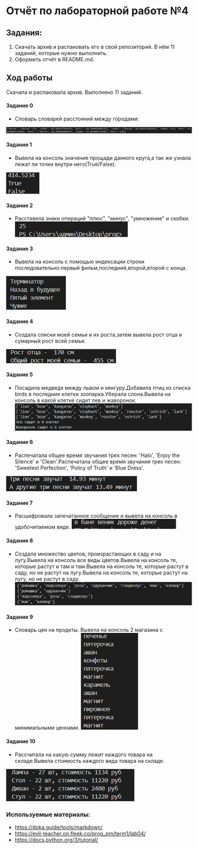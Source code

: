 # Отчёт по лабораторной работе №4
## Задания:
1. Скачать архив и распаковать его в свой репозиторий. В нём 11 заданий, которые нужно выполнить.
2. Оформить отчёт в README.md.
## Ход работы 
Скачала и распаковала архив. Выполнено 11 заданий.
#### Задание 0
- Cловарь словарей расстояний между городами:

![№0](pics/00.png)

#### Задание 1
- Вывела на консоль значение прощади данного круга,а так же узнала лежат ли точки внутри него(True/False).
  
![№1](pics/01.png)

#### Задание 2
- Расставила знаки операций "плюс", "минус", "умножение" и скобки.
![№2](pics/02.png)

#### Задание 3
- Вывела на консоль с помощью индексации строки последовательно:первый фильм,последний,второй,второй с конца.
  
![№3](pics/03.png)

#### Задание 4
- Создала списки моей семьи и их роста,затем вывела рост отца и сумарный рост всей семьи.
  
![№4](pics/04.png)

#### Задание 5
- Посадила медведя между львом и кенгуру.Добавила птиц из списка birds в последние клетки зоопарка.Уберала слона.Вывела на консоль в какой клетке сидит лев и жаворонок.
![№5](pics/05.png)

#### Задание 6
- Распечатала общее время звучания трех песен: 'Halo', 'Enjoy the Silence' и 'Clean'.Распечатала общее время звучания трех песен: 'Sweetest Perfection', 'Policy of Truth' и 'Blue Dress'.
  
![№6](pics/06.png)

#### Задание 7
- Расшифровала запечатанное сообщение и вывела на консоль в удобочитаемом виде.
![№7](pics/07.png)

#### Задание 8
- Создала множество цветов, произрастающих в саду и на лугу.Вывела на консоль все виды цветов.Вывела на консоль те, которые растут и там и там.Вывела на консоль те, которые растут в саду, но не растут на лугу.Вывела на консоль те, которые растут на лугу, но не растут в саду.
![№8](pics/08.png)

#### Задание 9
- Словарь цен на продкты. Вывела на консоль 2 магазина с минимальными ценнами.
![№9](pics/09.png)

#### Задание 10
- Рассчитала на какую сумму лежит каждого товара на складе.Вывела стоимость каждого вида товара на складе.
  
![№10](pics/10.png)

### Используемые материалы:
- https://doka.guide/tools/markdown/
- https://evil-teacher.on.fleek.co/prog_pm/term1/lab04/
- https://docs.python.org/3/tutorial/
